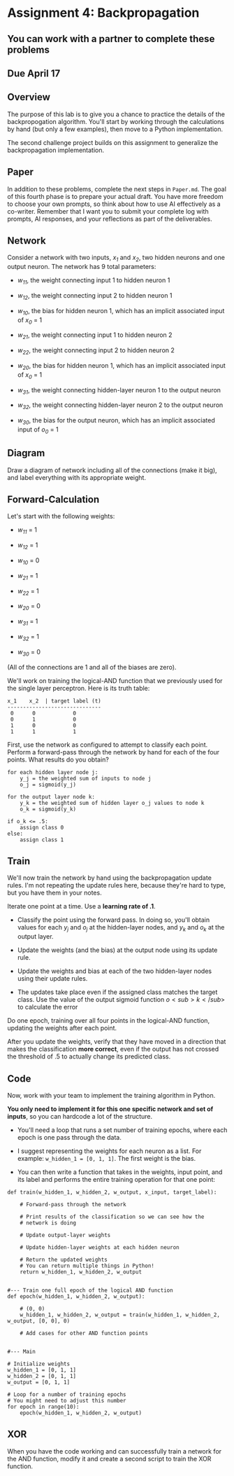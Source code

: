 # Assignment 4: Backpropagation

## You can work with a partner to complete these problems

## Due April 17

## Overview

The purpose of this lab is to give you a chance to practice the details of the backpropogation algorithm. You'll start by working through the calculations by hand (but only a few examples), then move to a Python implementation.

The second challenge project builds on this assignment to generalize the backpropagation implementation.

## Paper

In addition to these problems, complete the next steps in `Paper.md`. The goal of this fourth phase is to prepare your actual draft. You have more freedom to choose your own prompts, so think about how to use AI effectively as a co-writer. Remember that I want you to submit your complete log with prompts, AI responses, and your reflections as part of the deliverables.

## Network

Consider a network with two inputs, *x<sub>1</sub>* and *x<sub>2</sub>*, two hidden neurons and one output neuron. The network has 9
total parameters:

- *w<sub>11</sub>*, the weight connecting input 1 to hidden neuron 1
- *w<sub>12</sub>*, the weight connecting input 2 to hidden neuron 1
- *w<sub>10</sub>*, the bias for hidden neuron 1, which has an implicit associated input of *x<sub>0</sub>* = 1

- *w<sub>21</sub>*, the weight connecting input 1 to hidden neuron 2
- *w<sub>22</sub>*, the weight connecting input 2 to hidden neuron 2
- *w<sub>20</sub>*, the bias for hidden neuron 1, which has an implicit associated input of *x<sub>0</sub>* = 1

- *w<sub>31</sub>*, the weight connecting hidden-layer neuron 1 to the output neuron
- *w<sub>32</sub>*, the weight connecting hidden-layer neuron 2 to the output neuron
- *w<sub>30</sub>*, the bias for the output neuron, which has an implicit associated input of *o<sub>0</sub>* = 1

## Diagram

Draw a diagram of network including all of the connections (make it big), and label everything with its appropriate weight.

## Forward-Calculation

Let's start with the following weights:

- *w<sub>11</sub>* = 1
- *w<sub>12</sub>* = 1
- *w<sub>10</sub>* = 0

- *w<sub>21</sub>* = 1
- *w<sub>22</sub>* = 1
- *w<sub>20</sub>* = 0

- *w<sub>31</sub>* = 1
- *w<sub>32</sub>* = 1
- *w<sub>30</sub>* = 0

(All of the connections are 1 and all of the biases are zero).

We'll work on training the logical-AND function that we previously used for the single layer perceptron. Here is its truth table:

```
x_1    x_2  | target label (t)
------------------------------
 0      0            0
 0      1            0
 1      0            0
 1      1            1
```

First, use the network as configured to attempt to classify each point. Perform a forward-pass through the network by hand for each of
the four points. What results do you obtain?

```
for each hidden layer node j:
    y_j = the weighted sum of inputs to node j
    o_j = sigmoid(y_j)

for the output layer node k:
    y_k = the weighted sum of hidden layer o_j values to node k
    o_k = sigmoid(y_k)

if o_k <= .5:
    assign class 0
else:
    assign class 1
```

## Train

We'll now train the network by hand using the backpropagation update rules. I'm not repeating the update rules here, because they're hard to type, but you have them in your notes.

Iterate one point at a time. Use a **learning rate of .1**.

- Classify the point using the forward pass. In doing so, you'll obtain values for each *y<sub>j</dub>* and *o<sub>j</dub>* at the hidden-layer nodes, and *y<sub>k</dub>* and *o<sub>k</dub>* at the output layer.

- Update the weights (and the bias) at the output node using its update rule.

- Update the weights and bias at each of the two hidden-layer nodes using their update rules.

- The updates take place even if the assigned class matches the target class. Use the value of the output sigmoid function $o<sub>k</sub>$ to calculate the error

Do one epoch, training over all four points in the logical-AND function, updating the weights after each point.

After you update the weights, verify that they have moved in a direction that makes the classification **more correct**, even if the output has not crossed the threshold of .5 to actually change its predicted class.


## Code

Now, work with your team to implement the training algorithm in Python.

**You only need to implement it for this one specific network and set of inputs**, so you can hardcode a lot of the structure.

- You'll need a loop that runs a set number of training epochs, where each epoch is one pass through the data. 

- I suggest representing the weights for each neuron as a list. For example: `w_hidden_1 = [0, 1, 1]`. The first weight is the bias.

- You can then write a function that takes in the weights, input point, and its label and performs the entire training operation for that one point:

```
def train(w_hidden_1, w_hidden_2, w_output, x_input, target_label):

    # Forward-pass through the network
    
    # Print results of the classification so we can see how the
    # network is doing
    
    # Update output-layer weights
    
    # Update hidden-layer weights at each hidden neuron
    
    # Return the updated weights
    # You can return multiple things in Python!
    return w_hidden_1, w_hidden_2, w_output
    

#--- Train one full epoch of the logical AND function
def epoch(w_hidden_1, w_hidden_2, w_output):

    # (0, 0)
    w_hidden_1, w_hidden_2, w_output = train(w_hidden_1, w_hidden_2, w_output, [0, 0], 0)
    
    # Add cases for other AND function points
    
    
#--- Main

# Initialize weights
w_hidden_1 = [0, 1, 1]
w_hidden_2 = [0, 1, 1]
w_output = [0, 1, 1]

# Loop for a number of training epochs
# You might need to adjust this number
for epoch in range(10):
    epoch(w_hidden_1, w_hidden_2, w_output)
```


## XOR

When you have the code working and can successfully train a network for the AND function, modify it and create a second script to train the XOR function.

